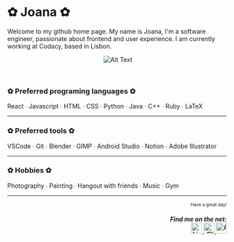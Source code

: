 # ✿ Joana ✿

Welcome to my github home page. My name is Joana, I'm a software engineer, passionate about frontend and user experience. I am currently working at Codacy, based in Lisbon.

<div id='jojo' align="center">

<img align='center'> ![Alt Text](https://37.media.tumblr.com/a3c3717f7f8ae78a6a6b289630f3be63/tumblr_n5bm98ldmj1s307p6o1_500.gif) 
</img>

</div>

<br/>

### ✿ Preferred programing languages ✿ 
React ∙ Javascript ∙ HTML ∙ CSS ∙ Python ∙ Java · C++ ∙ Ruby ∙ LaTeX
<br/>

---
### ✿ Preferred tools ✿ 
VSCode ∙ Git ∙ Blender ∙ GIMP ∙ Android Studio ∙ Notion ∙ Adobe Illustrator

---
### ✿ Hobbies ✿ 
Photography  ∙  Painting ∙ Hangout with friends ∙ Music ∙ Gym

---

<div align="right">
<font size=1>
Have a great day!
</font>
    <h5>Find me on the net: <br/>
        <a href="https://www.linkedin.com/in/joana-teodoro-023926162/">
            <img src="https://iconsplace.com/wp-content/uploads/_icons/ffffff/256/png/linkedin-icon-18-256.png" width=25  alt="LinkedIn Badge"/> 
        </a>
        <a href="https://www.flickr.com/photos/188392416@N04/">
            <img src="https://encrypted-tbn0.gstatic.com/images?q=tbn:ANd9GcTmyo7AsSnEUsqegO_xv2U2XVB_I8rwAZMwwHtXGl0V5tTrkfrHMRLX-hc2ulQ9EJE_cXM&usqp=CAU" width=25  alt="Flickr Badge"/> 
        </a> 
        <a href="https://www.instagram.com/ohjoanaaa?igshid=MzNINGNkZWQ4Mg==/">
            <img src="https://www.edigitalagency.com.au/wp-content/uploads/new-Instagram-logo-white-glyph-900x900.png" width=25  alt="Instagram Badge"/> 
        </a>
    </h5>
</div>

